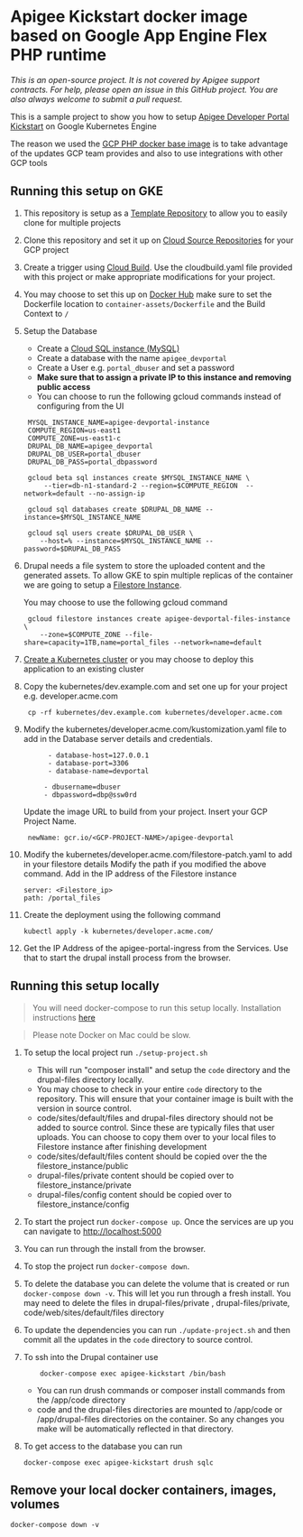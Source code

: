 # Apigee Kickstart docker image based on Google App Engine Flex PHP runtime

_This is an open-source project. It is not covered by Apigee support contracts. 
 For help, please open an issue in this GitHub project. You are also always welcome to submit a pull request._

This is a sample project to show you how to setup 
[Apigee Developer Portal Kickstart](https://www.drupal.org/project/apigee_devportal_kickstart) on Google Kubernetes Engine

The reason we used the [GCP PHP docker base image](https://github.com/GoogleCloudPlatform/php-docker/tree/master/php-onbuild)
 is to take advantage of the updates GCP team provides and also to use integrations with other GCP tools

## Running this setup on GKE

1. This repository is setup as a [Template Repository](https://help.github.com/en/github/creating-cloning-and-archiving-repositories/creating-a-repository-from-a-template) to allow you to easily clone for multiple projects
2. Clone this repository and set it up on [Cloud Source Repositories](https://source.cloud.google.com/) for your GCP project
3. Create a trigger using [Cloud Build](https://console.cloud.google.com/cloud-build/triggers).
   Use the cloudbuild.yaml file provided with this project or make appropriate modifications for your project.
4. You may choose to set this up on [Docker Hub](https://hub.docker.com) make sure to set the Dockerfile location 
   to `container-assets/Dockerfile` and the Build Context to `/`
5. Setup the Database
   - Create a [Cloud SQL instance (MySQL)](https://console.cloud.google.com/sql/create-instance-mysql)
   - Create a database with the name `apigee_devportal`
   - Create a User e.g. `portal_dbuser` and set a password
   - **Make sure that to assign a private IP to this instance and removing public access** 
   - You can choose to run the following gcloud commands instead of configuring from the UI
   ```
    MYSQL_INSTANCE_NAME=apigee-devportal-instance
    COMPUTE_REGION=us-east1
    COMPUTE_ZONE=us-east1-c
    DRUPAL_DB_NAME=apigee_devportal
    DRUPAL_DB_USER=portal_dbuser
    DRUPAL_DB_PASS=portal_dbpassword

    gcloud beta sql instances create $MYSQL_INSTANCE_NAME \
        --tier=db-n1-standard-2 --region=$COMPUTE_REGION  --network=default --no-assign-ip
    
    gcloud sql databases create $DRUPAL_DB_NAME --instance=$MYSQL_INSTANCE_NAME
    
    gcloud sql users create $DRUPAL_DB_USER \
       --host=% --instance=$MYSQL_INSTANCE_NAME --password=$DRUPAL_DB_PASS
    ```
6. Drupal needs a file system to store the uploaded content and the generated assets. To allow GKE to spin multiple 
   replicas of the container we are going to setup a [Filestore Instance](https://console.cloud.google.com/filestore/locations/-/instances/new).
   
   You may choose to use the following gcloud command
   ```
    gcloud filestore instances create apigee-devportal-files-instance \
       --zone=$COMPUTE_ZONE --file-share=capacity=1TB,name=portal_files --network=name=default
    ```
7. [Create a Kubernetes cluster](https://console.cloud.google.com/kubernetes/add) or you may choose to deploy this application to an existing cluster

8. Copy the kubernetes/dev.example.com and set one up for your project e.g. developer.acme.com
   ```
    cp -rf kubernetes/dev.example.com kubernetes/developer.acme.com
    ```
9. Modify the kubernetes/developer.acme.com/kustomization.yaml file to add in the Database server details and credentials.
    ```
          - database-host=127.0.0.1
          - database-port=3306
          - database-name=devportal
   
         - dbusername=dbuser
         - dbpassword=dbp@ssw0rd
    ```
   Update the image URL to build from your project. Insert your GCP Project Name.
    ```
     newName: gcr.io/<GCP-PROJECT-NAME>/apigee-devportal
    ```
   
10. Modify the kubernetes/developer.acme.com/filestore-patch.yaml to add in your filestore details
    Modify the path if you modified the above command. 
    Add in the IP address of the Filestore instance
    ```
    server: <Filestore_ip>
    path: /portal_files
    ```

11. Create the deployment using the following command
    ```
    kubectl apply -k kubernetes/developer.acme.com/
    ```
13. Get the IP Address of the apigee-portal-ingress from the Services. Use that to start the drupal install process from the browser.


## Running this setup locally
<a id="run-this-setup"></a>
> You will need docker-compose to run this setup locally. Installation instructions [here](https://docs.docker.com/compose/install/)

> Please note Docker on Mac could be slow. 

1. To setup the local project run `./setup-project.sh`
   - This will run "composer install" and setup the `code` directory and the drupal-files directory locally.
   - You may choose to check in your entire `code` directory to the repository. This will ensure that your
   container image is built with the version in source control.
   - code/sites/default/files and drupal-files directory should not be added to source control. 
   Since these are typically files that user uploads. 
   You can choose to copy them over to your local files to Filestore instance after finishing development
    - code/sites/default/files content should be copied over the the filestore_instance/public
    - drupal-files/private content should be copied over to filestore_instance/private
    - drupal-files/config content should be copied over to filestore_instance/config
    
2. To start the project run `docker-compose up`. Once the services are up you can navigate to [http://localhost:5000](http://localhost:5000)

3. You can run through the install from the browser.

4. To stop the project run `docker-compose down`. 

5. To delete the database you can delete the volume that is created or run `docker-compose down -v`. This will let you run through a fresh install. 
   You may need to delete the files in drupal-files/private , drupal-files/private, code/web/sites/default/files directory 

6. To update the dependencies you can run `./update-project.sh` and then commit all the updates in the `code` directory to source control.

7. To ssh into the Drupal container use 
    ```
        docker-compose exec apigee-kickstart /bin/bash
   ```
    - You can run drush commands or composer install commands from the /app/code directory
    - code and the drupal-files directories are mounted to /app/code or /app/drupal-files directories on the container. 
    So any changes you make will be automatically reflected in that directory.

8. To get access to the database you can run 
    ```
    docker-compose exec apigee-kickstart drush sqlc
   ```
   
## Remove your local docker containers, images, volumes

    docker-compose down -v
